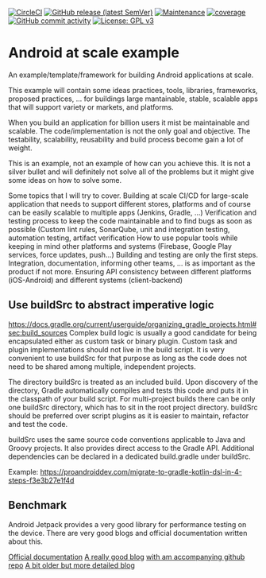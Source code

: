 [![CircleCI][circleCiStatusBadge]][circleCiUrl]     [![GitHub release (latest SemVer)][gitHubRelease]][gitHubUrl]       [![Maintenance][isMaintained]][gitHubActivity]      [![coverage][coverageBadge]][sonarCloudUrl]     [![GitHub commit activity][gitHubActivityBadge]][gitHubUrl]     [![License: GPL v3][licenceBadge]][licenceUrl]

# Android at scale example
An example/template/framework for building Android applications at scale.

This example will contain some ideas practices, tools, libraries, frameworks, proposed practices, ... for buildings large mantainable, stable, scalable apps that will support variety or markets, and platforms.

When you build an application for billion users it mist be maintainable and scalable. The code/implementation is not the only goal and objective. The testability, scalability, reusability and build process become gain a lot of weight. 

This is an example, not an example of how can you achieve this. It is not a silver bullet and will definitely not solve all of the problems but it might give some ideas on how to solve some. 

Some topics that I will try to cover.
Building at scale CI/CD for large-scale application that needs to support different stores, platforms and of course can be easily scalable to multiple apps (Jenkins, Gradle, ...)
Verification and testing process to keep the code maintainable and to find bugs as soon as possible (Custom lint rules, SonarQube, unit and integration testing, automation testing, artifact verification
How to use popular tools while keeping in mind other platforms and systems (Firebase, Google Play services, force updates, push...)
Building and testing are only the first steps. Integration, documentation, informing other teams, ... is as important as the product if not more.
Ensuring API consistency between different platforms (iOS-Android) and different systems (client-backend)


## Use buildSrc to abstract imperative logic
https://docs.gradle.org/current/userguide/organizing_gradle_projects.html#sec:build_sources 
Complex build logic is usually a good candidate for being encapsulated either as custom task or binary plugin. Custom task and plugin implementations should not live in the build script. It is very convenient to use buildSrc for that purpose as long as the code does not need to be shared among multiple, independent projects.

The directory buildSrc is treated as an included build. Upon discovery of the directory, Gradle automatically compiles and tests this code and puts it in the classpath of your build script. For multi-project builds there can be only one buildSrc directory, which has to sit in the root project directory. buildSrc should be preferred over script plugins as it is easier to maintain, refactor and test the code.

buildSrc uses the same source code conventions applicable to Java and Groovy projects. It also provides direct access to the Gradle API. Additional dependencies can be declared in a dedicated build.gradle under buildSrc.

Example: https://proandroiddev.com/migrate-to-gradle-kotlin-dsl-in-4-steps-f3e3b27e1f4d


## Benchmark
Android Jetpack provides a very good library for performance testing on the device. There are very good blogs and official documentation written about this.

[Official documentation](https://developer.android.com/studio/profile/benchmark)
[A really good blog](https://tech.olx.com/android-jetpack-benchmark-json-parsers-performance-1e76031a296b) [with am accompanying github repo](https://github.com/mootazltaief/android-json-benchmark)
[A bit older but more detailed blog](https://blog.mindorks.com/improving-android-app-performance-with-benchmarking)

<!--
    Reference-style links
-->

<!-- CircleCi URL -->
[circleCiUrl]: https://circleci.com/gh/aljosamrak/android-at-scale-example
[circleCiMaster]: https://circleci.com/gh/aljosamrak/android-at-scale-example/tree/master
[circleCiDevelop]: https://circleci.com/gh/aljosamrak/android-at-scale-example/tree/develop
[circleCiMasterStatus]: https://circleci.com/gh/aljosamrak/android-at-scale-example/tree/master.svg?style=svg
[circleCiDevelopStatus]: https://circleci.com/gh/aljosamrak/android-at-scale-example/tree/develop.svg?style=svg
[circleCiStatusBadge]:  https://circleci.com/gh/aljosamrak/android-at-scale-example.svg?style=shield

<!-- GitHub URL -->
[gitHubUrl]: https://github.com/aljosamrak/android-at-scale-example
[gitHubRelease]: https://img.shields.io/github/release/aljosamrak/android-at-scale-example.js.svg?style=shield
[gitHubActivityBadge]: https://img.shields.io/github/commit-activity/m/aljosamrak/android-at-scale-example?style=shield
[gitHubActivity]: https://GitHub.com/aljosamrak/android-at-scale-example/graphs/commit-activity

<!-- Sonar Cloud URL -->
[sonarCloudUrl]: https://sonarcloud.io/dashboard?id=aljosamrak_android-at-scale-example

<!-- Badge URLs -->
[bugsBadge]: https://sonarcloud.io/api/project_badges/measure?project=aljosamrak_android-at-scale-example&metric=bugs
[codeSmellsBadge]: https://sonarcloud.io/api/project_badges/measure?project=aljosamrak_android-at-scale-example&metric=code_smells
[coverageBadge]: https://sonarcloud.io/api/project_badges/measure?project=aljosamrak_android-at-scale-example&metric=coverage
[duplicatedLinesDensityBadge]: https://sonarcloud.io/api/project_badges/measure?project=aljosamrak_android-at-scale-example&metric=duplicated_lines_density
[nclocBadge]: https://sonarcloud.io/api/project_badges/measure?project=aljosamrak_android-at-scale-example&metric=ncloc
[sqaleRatingBadge]: https://sonarcloud.io/api/project_badges/measure?project=aljosamrak_android-at-scale-example&metric=sqale_rating
[alertStatusBadge]: https://sonarcloud.io/api/project_badges/measure?project=aljosamrak_android-at-scale-example&metric=alert_status
[reliabilityRatingBadge]: https://sonarcloud.io/api/project_badges/measure?project=aljosamrak_android-at-scale-example&metric=reliability_rating
[securityRatingBadge]: https://sonarcloud.io/api/project_badges/measure?project=aljosamrak_android-at-scale-example&metric=security_rating
[sqaleIndexBadge]: https://sonarcloud.io/api/project_badges/measure?project=aljosamrak_android-at-scale-example&metric=sqale_index
[vulnerabilitiesBadge]: https://sonarcloud.io/api/project_badges/measure?project=aljosamrak_android-at-scale-example&metric=vulnerabilities

[qualityGateBadge]: https://sonarcloud.io/api/project_badges/quality_gate?project=aljosamrak_android-at-scale-example

<!--Licence references-->
[licenceUrl]: https://www.gnu.org/licenses/gpl-3.0
[licenceBadge]: https://img.shields.io/badge/License-GPLv3-blue.svg

<!--Is maintained reference-->
[isMaintained]: https://img.shields.io/badge/Maintained%3F-yes-green.svg
<!--[![Maintenance](https://img.shields.io/badge/Maintained%3F-no-red.svg)](https://bitbucket.org/lbesson/ansi-colors)-->
<!--[![No Maintenance Intended](http://unmaintained.tech/badge.svg)](http://unmaintained.tech/)-->